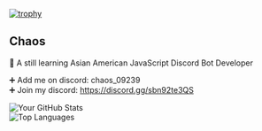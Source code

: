 [![trophy](https://github-profile-trophy.vercel.app/?username=Player09239)](https://github.com/ryo-ma/github-profile-trophy)  

## Chaos
🏫 A still learning Asian American JavaScript Discord Bot Developer

➕ Add me on discord: chaos_09239  
➕ Join my discord: https://discord.gg/sbn92te3QS  


![Your GitHub Stats](https://github-readme-stats.vercel.app/api?username=Player09239&show_icons=true&theme=radical)  
![Top Languages](https://github-readme-stats.vercel.app/api/top-langs/?username=Player09239&layout=compact&theme=radical)


<!---
Player09239/Player09239 is a ✨ special ✨ repository because its `README.md` (this file) appears on your GitHub profile.
You can click the Preview link to take a look at your changes.
--->

